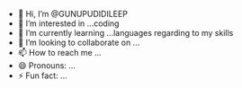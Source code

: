- 👋 Hi, I’m @GUNUPUDIDILEEP
- 👀 I’m interested in ...coding
- 🌱 I’m currently learning ...languages regarding to my skills
- 💞️ I’m looking to collaborate on ...
- 📫 How to reach me ...
- 😄 Pronouns: ...
- ⚡ Fun fact: ...

<!---
GUNUPUDIDILEEP/GUNUPUDIDILEEP is a ✨ special ✨ repository because its `README.md` (this file) appears on your GitHub profile.
You can click the Preview link to take a look at your changes.
--->
